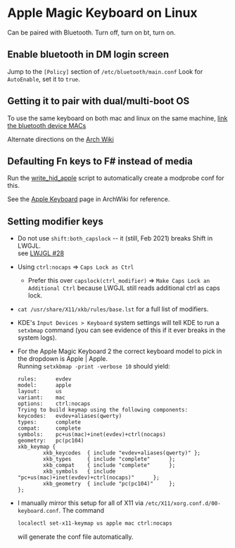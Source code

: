 # Apple Magic Keyboard on Linux

Can be paired with Bluetooth. Turn off, turn on bt, turn on.

## Enable bluetooth in DM login screen

Jump to the `[Policy]` section of `/etc/bluetooth/main.conf`
Look for `AutoEnable`, set it to `true`.

## Getting it to pair with dual/multi-boot OS

To use the same keyboard on both mac and linux on the same machine, [link the
bluetooth device MACs](https://askubuntu.com/questions/948417/how-can-i-use-the-same-bluetooth-keyboard-and-mouse-with-both-macos-and-ubuntu)

Alternate directions on the [Arch Wiki](https://wiki.archlinux.org/index.php/Bluetooth#Dual_boot_pairing)

## Defaulting Fn keys to F# instead of media

Run the [write_hid_apple](./write_hid_apple) script to automatically create
a modprobe conf for this.

See the [Apple Keyboard](https://wiki.archlinux.org/index.php/Apple_Keyboard)
page in ArchWiki for reference.

## Setting modifier keys

- Do not use `shift:both_capslock` -- it (still, Feb 2021) breaks Shift in
  LWGJL.  
   see [LWJGL #28](https://github.com/LWJGL/lwjgl/issues/28)
- Using `ctrl:nocaps` => `Caps Lock as Ctrl`
  - Prefer this over `capslock(ctrl_modifier)` => `Make Caps Lock an
Additional Ctrl` because LWGJL still reads additional ctrl as caps lock.
- `cat /usr/share/X11/xkb/rules/base.lst` for a full list of modifiers.

- KDE's `Input Devices > Keyboard` system settings will tell KDE to run
  a `setxbmap` command (you can see evidence of this if it ever breaks in the
  system logs).
- For the Apple Magic Keyboard 2 the correct keyboard model to pick in the
  dropdown is Apple | Apple.  
  Running `setxkbmap -print -verbose 10` should yield:

  ```plain
  rules:      evdev
  model:      apple
  layout:     us
  variant:    mac
  options:    ctrl:nocaps
  Trying to build keymap using the following components:
  keycodes:   evdev+aliases(qwerty)
  types:      complete
  compat:     complete
  symbols:    pc+us(mac)+inet(evdev)+ctrl(nocaps)
  geometry:   pc(pc104)
  xkb_keymap {
          xkb_keycodes  { include "evdev+aliases(qwerty)" };
          xkb_types     { include "complete"      };
          xkb_compat    { include "complete"      };
          xkb_symbols   { include "pc+us(mac)+inet(evdev)+ctrl(nocaps)"      };
          xkb_geometry  { include "pc(pc104)"     };
  };
  ```

- I manually mirror this setup for all of X11 via
  `/etc/X11/xorg.conf.d/00-keyboard.conf`. The command

  ```sh
  localectl set-x11-keymap us apple mac ctrl:nocaps
  ```

  will generate the conf file automatically.
